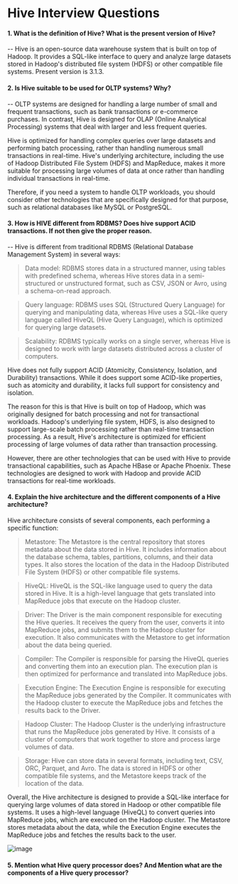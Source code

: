 # Hive Interview Questions

#### 1. What is the definition of Hive? What is the present version of Hive?

-- Hive is an open-source data warehouse system that is built on top of Hadoop. It provides a SQL-like interface to query and analyze large datasets stored in Hadoop's distributed file system (HDFS) or other compatible file systems. Present version is 3.1.3.

#### 2. Is Hive suitable to be used for OLTP systems? Why?

-- OLTP systems are designed for handling a large number of small and frequent transactions, such as bank transactions or e-commerce purchases. In contrast, Hive is designed for OLAP (Online Analytical Processing) systems that deal with larger and less frequent queries.

Hive is optimized for handling complex queries over large datasets and performing batch processing, rather than handling numerous small transactions in real-time. Hive's underlying architecture, including the use of Hadoop Distributed File System (HDFS) and MapReduce, makes it more suitable for processing large volumes of data at once rather than handling individual transactions in real-time.

Therefore, if you need a system to handle OLTP workloads, you should consider other technologies that are specifically designed for that purpose, such as relational databases like MySQL or PostgreSQL.

#### 3. How is HIVE different from RDBMS? Does hive support ACID transactions. If not then give the proper reason.

-- Hive is different from traditional RDBMS (Relational Database Management System) in several ways:

> Data model: RDBMS stores data in a structured manner, using tables with predefined schema, whereas Hive stores data in a semi-structured or unstructured format, such as CSV, JSON or Avro, using a schema-on-read approach.

> Query language: RDBMS uses SQL (Structured Query Language) for querying and manipulating data, whereas Hive uses a SQL-like query language called HiveQL (Hive Query Language), which is optimized for querying large datasets.

> Scalability: RDBMS typically works on a single server, whereas Hive is designed to work with large datasets distributed across a cluster of computers.

Hive does not fully support ACID (Atomicity, Consistency, Isolation, and Durability) transactions. While it does support some ACID-like properties, such as atomicity and durability, it lacks full support for consistency and isolation.

The reason for this is that Hive is built on top of Hadoop, which was originally designed for batch processing and not for transactional workloads. Hadoop's underlying file system, HDFS, is also designed to support large-scale batch processing rather than real-time transaction processing. As a result, Hive's architecture is optimized for efficient processing of large volumes of data rather than transaction processing.

However, there are other technologies that can be used with Hive to provide transactional capabilities, such as Apache HBase or Apache Phoenix. These technologies are designed to work with Hadoop and provide ACID transactions for real-time workloads.

#### 4. Explain the hive architecture and the different components of a Hive architecture?

Hive architecture consists of several components, each performing a specific function:

> Metastore: The Metastore is the central repository that stores metadata about the data stored in Hive. It includes information about the database schema, tables, partitions, columns, and their data types. It also stores the location of the data in the Hadoop Distributed File System (HDFS) or other compatible file systems.

> HiveQL: HiveQL is the SQL-like language used to query the data stored in Hive. It is a high-level language that gets translated into MapReduce jobs that execute on the Hadoop cluster.

> Driver: The Driver is the main component responsible for executing the Hive queries. It receives the query from the user, converts it into MapReduce jobs, and submits them to the Hadoop cluster for execution. It also communicates with the Metastore to get information about the data being queried.

> Compiler: The Compiler is responsible for parsing the HiveQL queries and converting them into an execution plan. The execution plan is then optimized for performance and translated into MapReduce jobs.

> Execution Engine: The Execution Engine is responsible for executing the MapReduce jobs generated by the Compiler. It communicates with the Hadoop cluster to execute the MapReduce jobs and fetches the results back to the Driver.

> Hadoop Cluster: The Hadoop Cluster is the underlying infrastructure that runs the MapReduce jobs generated by Hive. It consists of a cluster of computers that work together to store and process large volumes of data.

> Storage: Hive can store data in several formats, including text, CSV, ORC, Parquet, and Avro. The data is stored in HDFS or other compatible file systems, and the Metastore keeps track of the location of the data.

Overall, the Hive architecture is designed to provide a SQL-like interface for querying large volumes of data stored in Hadoop or other compatible file systems. It uses a high-level language (HiveQL) to convert queries into MapReduce jobs, which are executed on the Hadoop cluster. The Metastore stores metadata about the data, while the Execution Engine executes the MapReduce jobs and fetches the results back to the user.

![image](https://user-images.githubusercontent.com/118034802/234181094-38350548-d80e-4b02-a674-8ba241709896.png)

#### 5. Mention what Hive query processor does? And Mention what are the components of a Hive query processor?









